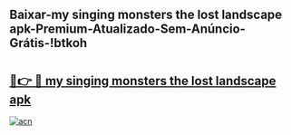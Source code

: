 
## Baixar-my singing monsters the lost landscape apk-Premium-Atualizado-Sem-Anúncio-Grátis-!btkoh

# <h2><a href="https://andorid.site?title=my_singing_monsters_the_lost_landscape_apk&ref=27">🔗👉 🔴 my singing monsters the lost landscape apk</a></h2>

[![acn](https://github.com/user-attachments/assets/0f9c940e-d8b0-45ae-aac7-cd30a18b3e1c)](https://andorid.site?title=my_singing_monsters_the_lost_landscape_apk&ref=27)

